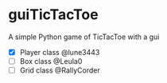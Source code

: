 # guiTicTacToe
A simple Python game of TicTacToe with a gui

- [X] Player class @lune3443
- [ ] Box class @Leula0
- [ ] Grid class @RallyCorder
